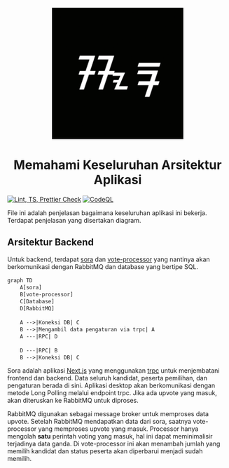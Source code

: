 <p align="center">
   <img width="300" height="300" src="./apps/sora/public/sora.png" />
   <h1 align="center">Memahami Keseluruhan Arsitektur Aplikasi</h1>
   
   [![Lint, TS, Prettier Check](https://github.com/reacto11mecha/sora/actions/workflows/ci.yml/badge.svg)](https://github.com/reacto11mecha/sora/actions/workflows/ci.yml) [![CodeQL](https://github.com/reacto11mecha/sora/actions/workflows/codeql.yml/badge.svg)](https://github.com/reacto11mecha/sora/actions/workflows/codeql.yml)
</p>

File ini adalah penjelasan bagaimana keseluruhan aplikasi ini bekerja. Terdapat penjelasan yang disertakan diagram.

## Arsitektur Backend

Untuk backend, terdapat [sora](./apps/sora/) dan [vote-processor](./apps/vote-processor/) yang nantinya akan berkomunikasi dengan RabbitMQ dan database yang bertipe SQL.

```mermaid
graph TD
    A[sora]
    B[vote-processor]
    C[Database]
    D[RabbitMQ]

    A -->|Koneksi DB| C
    B -->|Mengambil data pengaturan via trpc| A
    A ---|RPC| D

    D ---|RPC| B
    B -->|Koneksi DB| C
```

Sora adalah aplikasi [Next.js](https://nextjs.org/) yang menggunakan [trpc](https://trpc.io/) untuk menjembatani frontend dan backend. Data seluruh kandidat, peserta pemilihan, dan pengaturan berada di sini. Aplikasi desktop akan berkomunikasi dengan metode Long Polling melalui endpoint trpc. Jika ada upvote yang masuk, akan diteruskan ke RabbitMQ untuk diproses.

RabbitMQ digunakan sebagai message broker untuk memproses data upvote. Setelah RabbitMQ mendapatkan data dari sora, saatnya vote-processor yang memproses upvote yang masuk. Processor hanya mengolah **satu** perintah voting yang masuk, hal ini dapat meminimalisir terjadinya data ganda. Di vote-processor ini akan menambah jumlah yang memilih kandidat dan status peserta akan diperbarui menjadi sudah memilih.
